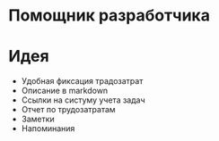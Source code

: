 # Помощник разработчика
# Идея

* Удобная фиксация традозатрат
* Описание в markdown
* Ссылки на систуму учета задач
* Отчет по трудозатратам
* Заметки
* Напоминания
